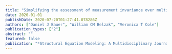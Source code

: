 ```yaml
---
title: "Simplifying the assessment of measurement invariance over multiple background variables: Using regularized moderated nonlinear factor analysis to detect differential item functioning"
date: 2020-01-01
publishDate: 2020-07-20T01:27:41.078286Z
authors: ["Daniel J Bauer", "William CM Belzak", "Veronica T Cole"]
publication_types: ["2"]
abstract: ""
featured: false
publication: "*Structural Equation Modeling: A Multidisciplinary Journal*"
---
```


